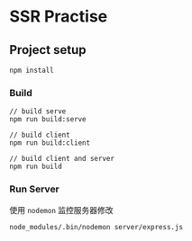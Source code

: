 # SSR Practise

## Project setup

```
npm install
```

### Build

```
// build serve
npm run build:serve

// build client
npm run build:client

// build client and server
npm run build
```

### Run Server

使用 `nodemon` 监控服务器修改

```node
node_modules/.bin/nodemon server/express.js
```
